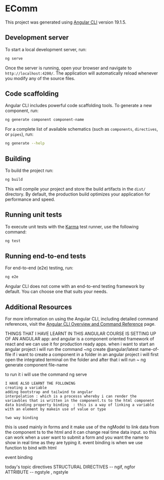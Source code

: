 # EComm

This project was generated using [Angular CLI](https://github.com/angular/angular-cli) version 19.1.5.

## Development server

To start a local development server, run:

```bash
ng serve
```

Once the server is running, open your browser and navigate to `http://localhost:4200/`. The application will automatically reload whenever you modify any of the source files.

## Code scaffolding

Angular CLI includes powerful code scaffolding tools. To generate a new component, run:

```bash
ng generate component component-name
```

For a complete list of available schematics (such as `components`, `directives`, or `pipes`), run:

```bash
ng generate --help
```

## Building

To build the project run:

```bash
ng build
```

This will compile your project and store the build artifacts in the `dist/` directory. By default, the production build optimizes your application for performance and speed.

## Running unit tests

To execute unit tests with the [Karma](https://karma-runner.github.io) test runner, use the following command:

```bash
ng test
```

## Running end-to-end tests

For end-to-end (e2e) testing, run:

```bash
ng e2e
```

Angular CLI does not come with an end-to-end testing framework by default. You can choose one that suits your needs.

## Additional Resources

For more information on using the Angular CLI, including detailed command references, visit the [Angular CLI Overview and Command Reference](https://angular.dev/tools/cli) page.
 


 THINGS THAT I HAVE LEARNT IN THIS ANGULAR COURSE IS 
SETTING UP OF AN ANGULAR app: and angular is a component oriented framework of react and we can use it for production ready apps. when i want to start an angular project i will run the command ~ng create @angular/latest name-of-file 
if i want to create a component in a folder in an angular project i will first open the integrated terminal on the folder and after that i will run ~ ng generate component file-name 

to run it i will use the command ng serve

    I HAVE ALSO LEARNT THE FOLLOWING 
    creating a variable 
    adding bootstrap and tailwind to angular 
    interpolation : which is a processs whereby i can render the variavbles that is written in the component.ts to the html component
    data binding property binding  : this is a way of linking a variable with an element by makein use of value or type 

    two way binding 
this is used mainly in forms and it make use of the ngModel to link data from the component ts to the html and it can change real time data input. so this can work when a user want to submit a form and you want the name to show in real time as they are typing it.
event binding is when we use function to bind with html 

event binding 

today's topic 
directives
STRUCTURAL DIRECTIVES -- ngif, ngfor 
ATTRIBUTE -- ngstyle , ngstyle
